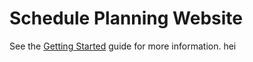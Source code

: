 Schedule Planning Website
=========================

See the [Getting Started](https://github.com/eecs183/SchedulePlanningWebsite/wiki/Getting-Started) guide for more information.
hei
